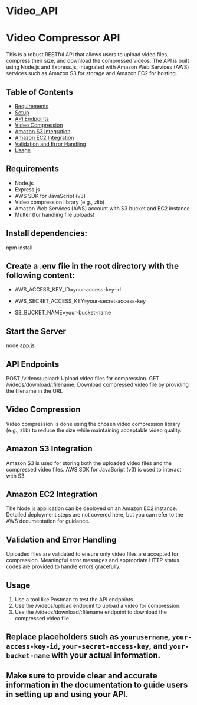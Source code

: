 # Video_API

# Video Compressor API

This is a robust RESTful API that allows users to upload video files, compress their size, and download the compressed videos. The API is built using Node.js and Express.js, 
integrated with Amazon Web Services (AWS) services such as Amazon S3 for storage and Amazon EC2 for hosting.

## Table of Contents

- [Requirements](#requirements)
- [Setup](#setup)
- [API Endpoints](#api-endpoints)
- [Video Compression](#video-compression)
- [Amazon S3 Integration](#amazon-s3-integration)
- [Amazon EC2 Integration](#amazon-ec2-integration)
- [Validation and Error Handling](#validation-and-error-handling)
- [Usage](#usage)


## Requirements

- Node.js
- Express.js
- AWS SDK for JavaScript (v3)
- Video compression library (e.g., zlib)
- Amazon Web Services (AWS) account with S3 bucket and EC2 instance
- Multer (for handling file uploads)

## Install dependencies:

npm install

##  Create a .env file in the root directory with the following content:

* AWS_ACCESS_KEY_ID=your-access-key-id

* AWS_SECRET_ACCESS_KEY=your-secret-access-key

* S3_BUCKET_NAME=your-bucket-name



## Start the Server 

node app.js

## API Endpoints

POST /videos/upload: Upload video files for compression.
GET /videos/download/:filename: Download compressed video file by providing the filename in the URL


## Video Compression
Video compression is done using the chosen video compression library (e.g., zlib) to reduce the size while maintaining acceptable video quality.

## Amazon S3 Integration
Amazon S3 is used for storing both the uploaded video files and the compressed video files. AWS SDK for JavaScript (v3) is used to interact with S3.

## Amazon EC2 Integration
The Node.js application can be deployed on an Amazon EC2 instance. Detailed deployment steps are not covered here, but you can refer to the AWS documentation for guidance.

## Validation and Error Handling
Uploaded files are validated to ensure only video files are accepted for compression.
Meaningful error messages and appropriate HTTP status codes are provided to handle errors gracefully.

## Usage
1. Use a tool like Postman to test the API endpoints.
2. Use the /videos/upload endpoint to upload a video for compression.
3. Use the /videos/download/:filename endpoint to download the compressed video file.


## Replace placeholders such as `yourusername`, `your-access-key-id`, `your-secret-access-key`, and `your-bucket-name` with your actual information.

## Make sure to provide clear and accurate information in the documentation to guide users in setting up and using your API.




